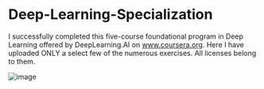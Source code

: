 # Deep-Learning-Specialization
I successfully completed this five-course foundational program in Deep Learning offered by DeepLearning.AI on www.coursera.org. Here I have uploaded ONLY a select few  of the numerous exercises. All licenses belong to them.

![image](https://user-images.githubusercontent.com/98148664/151665463-9ae61cc5-cb91-44c9-a889-ff74d8095b8e.png)
